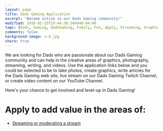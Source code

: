 ```yaml
---
layout: page
title: Dads Gaming Application
excerpt: "Become active in our Dads Gaming community!"
modified: 2016-02-25T19:44:38.564948-04:00
tags: [Dads, Gaming, DadsGaming, Family, Fun, Apply, Streaming, Graphics, YouTube, Photography, Community Manager]
comments: false
background-image: s-4.jpg
share: true
---
```


We are looking for Dads who are passionate about our Dads Gaming community and can help in the creative areas of graphics, photography, streaming, writing, and videos. Use the application links below and you could be selected to be to take photos, create graphics, write articles for the Dads Gaming web site, live stream on our Dads Gaming Twitch Channel, or create video content on our YouTube Channel.

Here's your chance to get involved and level-up in Dads Gaming!

<h1>Apply to add value in the areas of:</h1>

<ul class="post-list">
  <!--
  <li>Graphics</li>
  <li>Photography</li>
  -->
  <li><a href="{{ site.url }}/apply/streaming">Streaming or moderating a stream</a></li>
  <!--
  <li>Writing</li>
  <li>Videos</li>
  -->
</ul>
